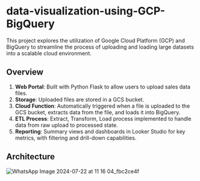# data-visualization-using-GCP-BigQuery
This project explores the utilization of Google Cloud Platform (GCP) and BigQuery to streamline the process of uploading and loading large datasets into a scalable cloud environment. 
<br>

## Overview

1. **Web Portal**: Built with Python Flask to allow users to upload sales data files.
2. **Storage**: Uploaded files are stored in a GCS bucket.
3. **Cloud Function**: Automatically triggered when a file is uploaded to the GCS bucket, extracts data from the file, and loads it into BigQuery.
4. **ETL Process**: Extract, Transform, Load process implemented to handle data from raw upload to processed state.
5. **Reporting**: Summary views and dashboards in Looker Studio for key metrics, with filtering and drill-down capabilities.


## Architecture

![WhatsApp Image 2024-07-22 at 11 16 04_fbc2ce4f](https://github.com/user-attachments/assets/bec0237f-c770-4ec8-bf7b-6e542c87b3d3)

